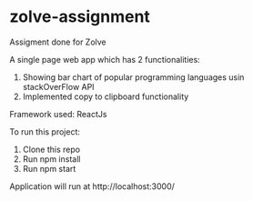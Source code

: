 # zolve-assignment
Assigment done for Zolve

A single page web app which has 2 functionalities:
  1. Showing bar chart of popular programming languages usin stackOverFlow API
  2. Implemented copy to clipboard functionality

Framework used: ReactJs

To run this project:
  1. Clone this repo
  2. Run npm install
  3. Run npm start

Application will run at http://localhost:3000/
